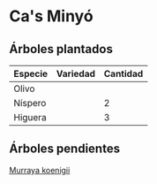 # Ca's Minyó

## Árboles plantados

| Especie | Variedad | Cantidad |
| :--- | :--- | :--- |
| Olivo |  |  |
| Níspero |  | 2 |
| Higuera |  | 3 |

## Árboles pendientes

[Murraya koenigii](https://es.wikipedia.org/wiki/Murraya_koenigii)




